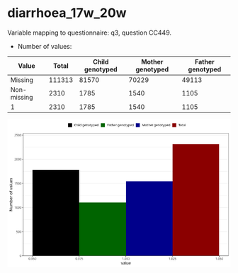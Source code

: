 # diarrhoea_17w_20w
Variable mapping to questionnaire: q3, question CC449.
- Number of values:

| Value | Total | Child genotyped | Mother genotyped | Father genotyped |
| ----- | ----- | --------------- | ---------------- | ---------------- |
| Missing | 111313 | 81570 | 70229 | 49113 |
| Non-missing | 2310 | 1785 | 1540 | 1105 |
| 1 | 2310 | 1785 | 1540 | 1105 |



![](diarrhoea_17w_20w_n.png)



